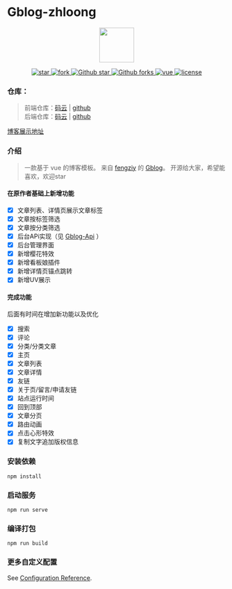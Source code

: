 # Gblog-zhloong
<p align="center">
  <img width="80" src="https://s1.ax1x.com/2022/07/15/jhlfH0.jpg"/>
</p>
<p align="center">
  <a href="https://gitee.com/zhloong/Gblog-zhloong">
    <img src="https://gitee.com/zhloong/Gblog-zhloong/badge/star.svg?theme=white" alt="star"/>
    <img src="https://gitee.com/zhloong/Gblog-zhloong/badge/fork.svg" alt="fork"/>
  </a>
  <a href="https://github.com/zhl-yang/Gblog-zhloong">
      <img src="https://img.shields.io/github/stars/zhl-yang/Gblog-zhloong.svg?style=social" alt="Github star"/>
      <img src="https://img.shields.io/github/forks/zhl-yang/Gblog-zhloong.svg?style=social" alt="Github forks"/>
  </a>
  <a href="https://github.com/vuejs/vue">
    <img src="https://img.shields.io/badge/vue-2.6.11-brightgreen.svg" alt="vue"/>
  </a>
  <a href="https://github.com/zhl-yang/Gblog-zhloong/blob/master/license">
    <img src="https://img.shields.io/github/license/mashape/apistatus.svg" alt="license"/>
  </a>
</p>

### 仓库：
> 前端仓库：[码云](https://gitee.com/zhloong/Gblog-zhloong) | [github](https://github.com/zhl-yang/Gblog-zhloong)  
> 后端仓库：[码云](https://gitee.com/zhloong/gblog-api) | [github](https://github.com/zhl-yang/Gblog-Api)

[博客展示地址](https://blog.zhloong.xyz)
### 介绍
>
> 一款基于 vue 的博客模板。
> 来自 [fengziy](https://gitee.com/fengziy) 的 [Gblog](https://gitee.com/fengziy/Gblog)。
> 开源给大家，希望能喜欢，欢迎star
>
#### 在原作者基础上新增功能
- [x] 文章列表、详情页展示文章标签
- [x] 文章按标签筛选
- [x] 文章按分类筛选
- [x] 后台APi实现（见 [Gblog-Api](https://gitee.com/zhloong/gblog-api) ）
- [x] 后台管理界面
- [x] 新增樱花特效
- [x] 新增看板娘插件
- [x] 新增详情页锚点跳转
- [x] 新增UV展示

#### 完成功能
后面有时间在增加新功能以及优化
- [x] 搜索
- [x] 评论
- [x] 分类/分类文章
- [x] 主页
- [x] 文章列表
- [x] 文章详情
- [x] 友链
- [x] 关于页/留言/申请友链
- [x] 站点运行时间
- [x] 回到顶部
- [x] 文章分页
- [x] 路由动画
- [x] 点击心形特效
- [x] 复制文字追加版权信息

### 安装依赖
```
npm install
```

### 启动服务
```
npm run serve
```

### 编译打包
```
npm run build
```

### 更多自定义配置
See [Configuration Reference](https://cli.vuejs.org/config/).

